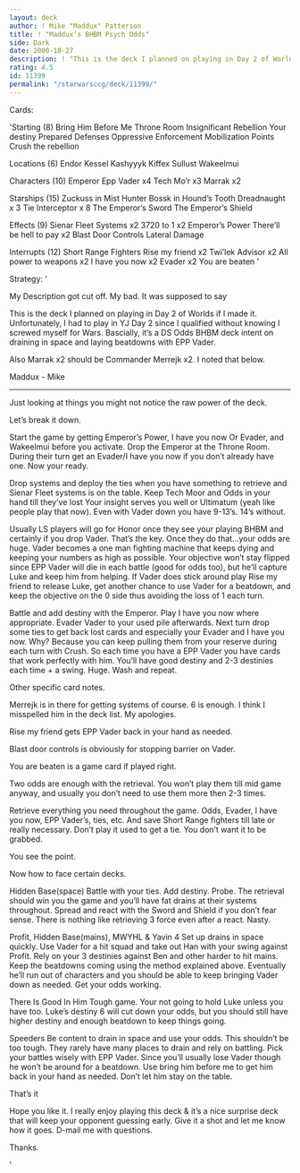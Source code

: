 ```yaml
---
layout: deck
author: ! Mike "Maddux" Patterson
title: ! "Maddux’s BHBM Psych Odds"
side: Dark
date: 2000-10-27
description: ! "This is the deck I planned on playing in Day 2 of Worlds if I made it. Unfortunately, I had to play in YJ Day 2 since I qualified without knowing I screwed myself for Wars. Bascially, it’s a DS Odds BHBM deck intent on draining in space and laying be"
rating: 4.5
id: 11399
permalink: "/starwarsccg/deck/11399/"
---
```

Cards: 

'Starting (8)
Bring Him Before Me
Throne Room
Insignificant Rebellion
Your destiny
Prepared Defenses
Oppressive Enforcement
Mobilization Points
Crush the rebellion

Locations (6)
Endor
Kessel
Kashyyyk
Kiffex
Sullust
Wakeelmui

Characters (10)
Emperor
Epp Vader x4
Tech Mo’r x3
Marrak x2

Starships (15)
Zuckuss in Mist Hunter
Bossk in Hound’s Tooth
Dreadnaught x 3
Tie Interceptor x 8
The Emperor’s Sword
The Emperor’s Shield

Effects (9)
Sienar Fleet Systems x2
3720 to 1 x2
Emperor’s Power
There’ll be hell to pay x2
Blast Door Controls
Lateral Damage

Interrupts (12)
Short Range Fighters
Rise my friend x2
Twi’lek Advisor x2
All power to weapons x2
I have you now x2
Evader x2
You are beaten '

Strategy: '

My Description got cut off. My bad. It was supposed to say

This is the deck I planned on playing in Day 2 of Worlds if I made it. Unfortunately, I had to play in YJ Day 2 since I qualified without knowing I screwed myself for Wars. Bascially, it’s a DS Odds BHBM deck intent on draining in space and laying beatdowns with EPP Vader.

Also Marrak x2 should be Commander Merrejk x2. I noted that below.

Maddux - Mike

********************************
Just looking at things you might not notice the raw power of the deck.

Let’s break it down.

Start the game by getting Emperor’s Power, I have you now Or Evader, and Wakeelmui before you activate. Drop the Emperor at the Throne Room. During their turn get an Evader/I have you now if you don’t already have one. Now your ready.

Drop systems and deploy the ties when you have something to retrieve and Sienar Fleet systems is on the table. Keep Tech Moor and Odds in your hand till they’ve lost Your insight serves you well or Ultimatum (yeah like people play that now). Even with Vader down you have 9-13’s. 14’s without.

Usually LS players will go for Honor once they see your playing BHBM and certainly if you drop Vader. That’s the key. Once they do that...your odds are huge. Vader becomes a one man fighting machine that keeps dying and keeping your numbers as high as possible. Your objective won’t stay flipped since EPP Vader will die in each battle (good for odds too), but he’ll capture Luke and keep him from helping. If Vader does stick around play Rise my friend to release Luke, get another chance to use Vader for a beatdown, and keep the objective on the 0 side thus avoiding the loss of 1 each turn.

Battle and add destiny with the Emperor. Play I have you now where appropriate. Evader Vader to your used pile afterwards. Next turn drop some ties to get back lost cards and especially your Evader and I have you now. Why? Because you can keep pulling them from your reserve during each turn with Crush. So each time you have a EPP Vader you have cards that work perfectly with him. You’ll have good destiny and 2-3 destinies each time + a swing. Huge. Wash and repeat.

Other specific card notes.

Merrejk is in there for getting systems of course. 6 is enough. I think I misspelled him in the deck list. My apologies.

Rise my friend gets EPP Vader back in your hand as needed.

Blast door controls is obviously for stopping barrier on Vader.

You are beaten is a game card if played right.

Two odds are enough with the retrieval. You won’t play them till mid game anyway, and usually you don’t need to use them more then 2-3 times.

Retrieve everything you need throughout the game. Odds, Evader, I have you now, EPP Vader’s, ties, etc. And save Short Range fighters till late or really necessary. Don’t play it used to get a tie. You don’t want it to be grabbed.

You see the point.

Now how to face certain decks.

Hidden Base(space)
Battle with your ties. Add destiny. Probe. The retrieval should win you the game and you’ll have fat drains at their systems throughout. Spread and react with the Sword and Shield if you don’t fear sense. There is nothing like retrieving 3 force even after a react. Nasty.

Profit, Hidden Base(mains), MWYHL & Yavin 4
Set up drains in space quickly. Use Vader for a hit squad and take out Han with your swing against Profit. Rely on your 3 destinies against Ben and other harder to hit mains. Keep the beatdowns coming using the method explained above. Eventually he’ll run out of characters and you should be able to keep bringing Vader down as needed. Get your odds working.

There Is Good In Him
Tough game. Your not going to hold Luke unless you have too. Luke’s destiny 6 will cut down your odds, but you should still have higher destiny and enough beatdown to keep things going.

Speeders
Be content to drain in space and use your odds. This shouldn’t be too tough. They rarely have many places to drain and rely on battling. Pick your battles wisely with EPP Vader. Since you’ll usually lose Vader though he won’t be around for a beatdown. Use bring him before me to get him back in your hand as needed. Don’t let him stay on the table.

That’s it

Hope you like it. I really enjoy playing this deck & it’s a nice surprise deck that will keep your opponent guessing early. Give it a shot and let me know how it goes. D-mail me with questions.

Thanks.


'
